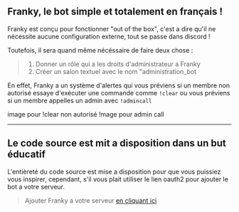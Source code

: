 ## Franky, le bot simple et totalement en français ! ##
Franky est conçu pour fonctionner "out of the box", c'est a dire qu'il ne nécessite aucune configuration externe, tout se passe dans discord !

Toutefois, il sera quand même nécéssaire de faire deux chose :

> 1) Donner un rôle qui a les droits d'administrateur a Franky
> 2) Créer un salon textuel avec le nom "administration_bot

En effet, Franky a un système d'alertes qui vous préviens si un membre non autorisé essaye d'exécuter une commande comme `!clear` ou vous préviens si un membre appelles un admin avec `!admincall`

image pour !clear non autorisé
!mage pour admin call

----------
## Le code source est mit a disposition dans un but éducatif ##
L'entièreté du code source est mise a disposition pour que vous puissiez vous inspirer, cependant, s'il vous plait utiliser le lien oauth2 pour ajouter le bot a votre serveur. 

> Ajouter Franky a votre serveur [en cliquant ici](https://discordapp.com/oauth2/authorize?client_id=313789513522610176&scope=bot&permissions=0)
